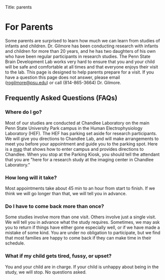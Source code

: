 Title: parents

# For Parents

Some parents are surprised to learn how much we can learn from studies of infants and children. Dr. Gilmore has been conducting research with infants and children for more than 20 years, and he has two daughters of his own who have been regular participants in research studies. The Penn State Brain Development Lab works very hard to ensure that you and your child will be safe and comfortable at all times and that everyone enjoys their visit to the lab. This page is designed to help parents prepare for a visit. If you have a question this page does not answer, please email ([rogilmore@psu.edu](mailto:rogilmore@psu.edu)) or call (814-865-3664) Dr. Gilmore.
    
## Frequently Asked Questions (FAQs)

### Where do I go?

Most of our studies are conducted at Chandlee Laboratory on the main Penn State University Park campus in the Human Electrophysiology Laboratory (HEF).  The HEF has parking set aside for research participants.  We will give you directions to Chandlee Lab, and will make arrangements to meet you before your appointment and guide you to the parking spot.  Here is a <a href="http://maps.google.com/maps/ms?authuser=0&vps=2&ie=UTF8&hl=en&oe=UTF8&msa=0&msid=217247569859503497087.0004aa9097a284548ff17">map</a> that shows how to enter campus and provides directions to Chandlee.  When you stop at the Parking Kiosk, you should tell the attendant that you are "here for a research study at the imaging center in Chandlee Laboratory."

### How long will it take?

Most appointments take about 45 min to an hour from start to finish.  If we think we will go longer than that, we will tell you in advance.

### Do I have to come back more than once?

Some studies involve more than one visit.  Others involve just a single visit. We will tell you in advance what the study requires. Sometimes, we may ask you to return if things have either gone especially well, or if we have made a mistake of some kind.  You are under no obligation to participate, but we find that most families are happy to come back if they can make time in their schedule.

### What if my child gets tired, fussy, or upset?

You and your child are in charge.  If your child is unhappy about being in the study, we will stop. No questions asked. 
